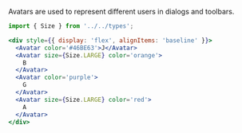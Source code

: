 Avatars are used to represent different users in dialogs and toolbars.

```jsx padded
import { Size } from '../../types';

<div style={{ display: 'flex', alignItems: 'baseline' }}>
  <Avatar color='#46BE63'>J</Avatar>
  <Avatar size={Size.LARGE} color='orange'>
    B
  </Avatar>
  <Avatar color='purple'>
    G
  </Avatar>
  <Avatar size={Size.LARGE} color='red'>
    A
  </Avatar>
</div>
```
